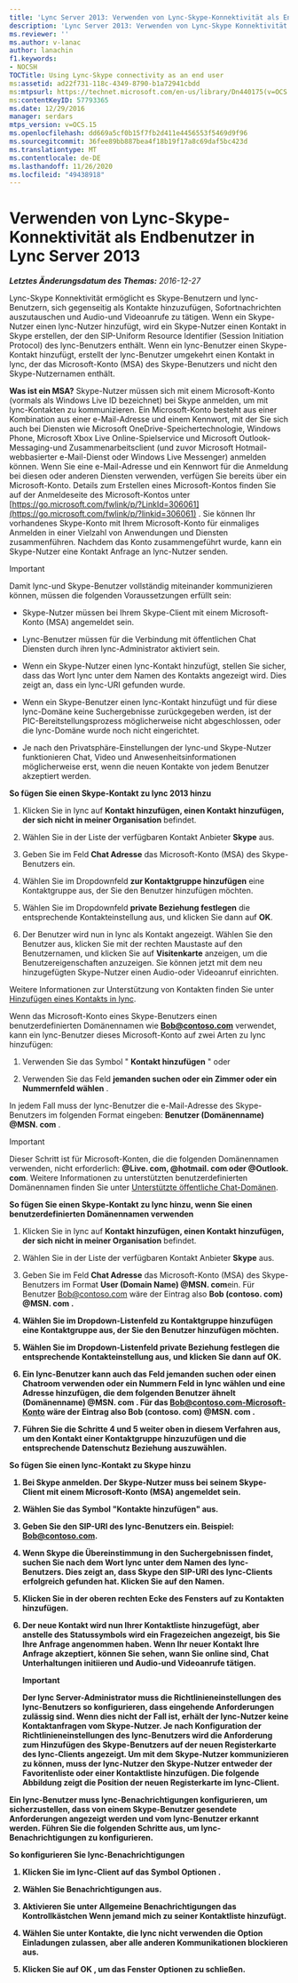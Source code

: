 ```yaml
---
title: 'Lync Server 2013: Verwenden von Lync-Skype-Konnektivität als Endbenutzer'
description: 'Lync Server 2013: Verwenden von Lync-Skype Konnektivität als Endbenutzer.'
ms.reviewer: ''
ms.author: v-lanac
author: lanachin
f1.keywords:
- NOCSH
TOCTitle: Using Lync-Skype connectivity as an end user
ms:assetid: ad22f731-118c-4349-8790-b1a72941cbdd
ms:mtpsurl: https://technet.microsoft.com/en-us/library/Dn440175(v=OCS.15)
ms:contentKeyID: 57793365
ms.date: 12/29/2016
manager: serdars
mtps_version: v=OCS.15
ms.openlocfilehash: dd669a5cf0b15f7fb2d411e4456553f5469d9f96
ms.sourcegitcommit: 36fee89bb887bea4f18b19f17a8c69daf5bc423d
ms.translationtype: MT
ms.contentlocale: de-DE
ms.lasthandoff: 11/26/2020
ms.locfileid: "49438918"
---
```

# <a name="using-lync-skype-connectivity-in-lync-server-2013-as-an-end-user"></a>Verwenden von Lync-Skype-Konnektivität als Endbenutzer in Lync Server 2013

<div data-xmlns="http://www.w3.org/1999/xhtml">

<div class="topic" data-xmlns="http://www.w3.org/1999/xhtml" data-msxsl="urn:schemas-microsoft-com:xslt" data-cs="https://msdn.microsoft.com/">

<div data-asp="https://msdn2.microsoft.com/asp">



</div>

<div id="mainSection">

<div id="mainBody">

<span> </span>

_**Letztes Änderungsdatum des Themas:** 2016-12-27_

Lync-Skype Konnektivität ermöglicht es Skype-Benutzern und lync-Benutzern, sich gegenseitig als Kontakte hinzuzufügen, Sofortnachrichten auszutauschen und Audio-und Videoanrufe zu tätigen. Wenn ein Skype-Nutzer einen lync-Nutzer hinzufügt, wird ein Skype-Nutzer einen Kontakt in Skype erstellen, der den SIP-Uniform Resource Identifier (Session Initiation Protocol) des lync-Benutzers enthält. Wenn ein lync-Benutzer einen Skype-Kontakt hinzufügt, erstellt der lync-Benutzer umgekehrt einen Kontakt in lync, der das Microsoft-Konto (MSA) des Skype-Benutzers und nicht den Skype-Nutzernamen enthält.

**Was ist ein MSA?** Skype-Nutzer müssen sich mit einem Microsoft-Konto (vormals als Windows Live ID bezeichnet) bei Skype anmelden, um mit lync-Kontakten zu kommunizieren. Ein Microsoft-Konto besteht aus einer Kombination aus einer e-Mail-Adresse und einem Kennwort, mit der Sie sich auch bei Diensten wie Microsoft OneDrive-Speichertechnologie, Windows Phone, Microsoft Xbox Live Online-Spielservice und Microsoft Outlook-Messaging-und Zusammenarbeitsclient (und zuvor Microsoft Hotmail-webbasierter e-Mail-Dienst oder Windows Live Messenger) anmelden können. Wenn Sie eine e-Mail-Adresse und ein Kennwort für die Anmeldung bei diesen oder anderen Diensten verwenden, verfügen Sie bereits über ein Microsoft-Konto. Details zum Erstellen eines Microsoft-Kontos finden Sie auf der Anmeldeseite des Microsoft-Kontos unter [https://go.microsoft.com/fwlink/p/?LinkId=306061](https://go.microsoft.com/fwlink/p/?linkid=306061) . Sie können Ihr vorhandenes Skype-Konto mit Ihrem Microsoft-Konto für einmaliges Anmelden in einer Vielzahl von Anwendungen und Diensten zusammenführen. Nachdem das Konto zusammengeführt wurde, kann ein Skype-Nutzer eine Kontakt Anfrage an lync-Nutzer senden.

<div>


> [!IMPORTANT]  
> Damit lync-und Skype-Benutzer vollständig miteinander kommunizieren können, müssen die folgenden Voraussetzungen erfüllt sein: 
> <UL>
> <LI>
> <P>Skype-Nutzer müssen bei Ihrem Skype-Client mit einem Microsoft-Konto (MSA) angemeldet sein.</P>
> <LI>
> <P>Lync-Benutzer müssen für die Verbindung mit öffentlichen Chat Diensten durch ihren lync-Administrator aktiviert sein.</P>
> <LI>
> <P>Wenn ein Skype-Nutzer einen lync-Kontakt hinzufügt, stellen Sie sicher, dass das Wort lync unter dem Namen des Kontakts angezeigt wird. Dies zeigt an, dass ein lync-URI gefunden wurde.</P>
> <LI>
> <P>Wenn ein Skype-Benutzer einen lync-Kontakt hinzufügt und für diese lync-Domäne keine Suchergebnisse zurückgegeben werden, ist der PIC-Bereitstellungsprozess möglicherweise nicht abgeschlossen, oder die lync-Domäne wurde noch nicht eingerichtet.</P>
> <LI>
> <P>Je nach den Privatsphäre-Einstellungen der lync-und Skype-Nutzer funktionieren Chat, Video und Anwesenheitsinformationen möglicherweise erst, wenn die neuen Kontakte von jedem Benutzer akzeptiert werden.</P></LI></UL>



</div>

**So fügen Sie einen Skype-Kontakt zu lync 2013 hinzu**

1.  Klicken Sie in lync auf **Kontakt hinzufügen, einen Kontakt hinzufügen, der sich nicht in meiner Organisation** befindet.

2.  Wählen Sie in der Liste der verfügbaren Kontakt Anbieter **Skype** aus.

3.  Geben Sie im Feld **Chat Adresse** das Microsoft-Konto (MSA) des Skype-Benutzers ein.

4.  Wählen Sie im Dropdownfeld **zur Kontaktgruppe hinzufügen** eine Kontaktgruppe aus, der Sie den Benutzer hinzufügen möchten.

5.  Wählen Sie im Dropdownfeld **private Beziehung festlegen** die entsprechende Kontakteinstellung aus, und klicken Sie dann auf **OK**.

6.  Der Benutzer wird nun in lync als Kontakt angezeigt. Wählen Sie den Benutzer aus, klicken Sie mit der rechten Maustaste auf den Benutzernamen, und klicken Sie auf **Visitenkarte** anzeigen, um die Benutzereigenschaften anzuzeigen. Sie können jetzt mit dem neu hinzugefügten Skype-Nutzer einen Audio-oder Videoanruf einrichten.

Weitere Informationen zur Unterstützung von Kontakten finden Sie unter [Hinzufügen eines Kontakts in lync](https://support.office.com/article/add-a-contact-ae55b88d-b9af-48da-bffe-7cc720a5059a).

Wenn das Microsoft-Konto eines Skype-Benutzers einen benutzerdefinierten Domänennamen wie <strong>Bob@contoso.com</strong> verwendet, kann ein lync-Benutzer dieses Microsoft-Konto auf zwei Arten zu lync hinzufügen:

1.  Verwenden Sie das Symbol " **Kontakt hinzufügen** " oder

2.  Verwenden Sie das Feld **jemanden suchen oder ein Zimmer oder ein Nummernfeld wählen** .

In jedem Fall muss der lync-Benutzer die e-Mail-Adresse des Skype-Benutzers im folgenden Format eingeben: <strong>Benutzer (Domänenname) @MSN. com</strong> .

<div>


> [!IMPORTANT]  
> Dieser Schritt ist für Microsoft-Konten, die die folgenden Domänennamen verwenden, nicht erforderlich: <STRONG>@Live. com, @hotmail. com oder @Outlook. com</STRONG>. Weitere Informationen zu unterstützten benutzerdefinierten Domänennamen finden Sie unter <A href="https://support.microsoft.com/kb/897567">Unterstützte öffentliche Chat-Domänen</A>.



</div>

**So fügen Sie einen Skype-Kontakt zu lync hinzu, wenn Sie einen benutzerdefinierten Domänennamen verwenden**

1.  Klicken Sie in lync auf **Kontakt hinzufügen, einen Kontakt hinzufügen, der sich nicht in meiner Organisation** befindet.

2.  Wählen Sie in der Liste der verfügbaren Kontakt Anbieter **Skype** aus.

3.  Geben Sie im Feld **Chat Adresse** das Microsoft-Konto (MSA) des Skype-Benutzers im Format <strong>User (Domain Name) @MSN. com</strong>ein. Für Benutzer Bob@contoso.com wäre der Eintrag also <strong> Bob (contoso. com) @MSN. com <strong> .

4.  Wählen Sie im Dropdown-Listenfeld **zu Kontaktgruppe hinzufügen** eine Kontaktgruppe aus, der Sie den Benutzer hinzufügen möchten.

5.  Wählen Sie im Dropdown-Listenfeld **private Beziehung festlegen** die entsprechende Kontakteinstellung aus, und klicken Sie dann auf **OK**.

6.  Ein lync-Benutzer kann auch das Feld **jemanden suchen oder einen Chatroom verwenden oder ein Nummern** Feld in lync wählen und eine Adresse hinzufügen, die dem folgenden <strong>Benutzer ähnelt (Domänenname) @MSN. com</strong> . Für das Bob@contoso.com-Microsoft-Konto wäre der Eintrag also <strong>Bob (contoso. com) @MSN. com</strong> .

7.  Führen Sie die Schritte 4 und 5 weiter oben in diesem Verfahren aus, um den Kontakt einer Kontaktgruppe hinzuzufügen und die entsprechende Datenschutz Beziehung auszuwählen.

**So fügen Sie einen lync-Kontakt zu Skype hinzu**

1.  Bei Skype anmelden. Der Skype-Nutzer muss bei seinem Skype-Client mit einem Microsoft-Konto (MSA) angemeldet sein.

2.  Wählen Sie das Symbol "Kontakte hinzufügen" aus.

3.  Geben Sie den SIP-URI des lync-Benutzers ein. Beispiel: Bob@contoso.com.

4.  Wenn Skype die Übereinstimmung in den Suchergebnissen findet, suchen Sie nach dem Wort **lync** unter dem Namen des lync-Benutzers. Dies zeigt an, dass Skype den SIP-URI des lync-Clients erfolgreich gefunden hat. Klicken Sie auf den Namen.

5.  Klicken Sie in der oberen rechten Ecke des Fensters auf zu Kontakten hinzufügen.

6.  Der neue Kontakt wird nun Ihrer Kontaktliste hinzugefügt, aber anstelle des Statussymbols wird ein Fragezeichen angezeigt, bis Sie Ihre Anfrage angenommen haben. Wenn Ihr neuer Kontakt Ihre Anfrage akzeptiert, können Sie sehen, wann Sie online sind, Chat Unterhaltungen initiieren und Audio-und Videoanrufe tätigen.
    
    <div>
    

    > [!IMPORTANT]  
    > Der lync Server-Administrator muss die Richtlinieneinstellungen des lync-Benutzers so konfigurieren, dass eingehende Anforderungen zulässig sind. Wenn dies nicht der Fall ist, erhält der lync-Nutzer keine Kontaktanfragen vom Skype-Nutzer. Je nach Konfiguration der Richtlinieneinstellungen des lync-Benutzers wird die Anforderung zum Hinzufügen des Skype-Benutzers auf der <STRONG>neuen</STRONG> Registerkarte des lync-Clients angezeigt. Um mit dem Skype-Nutzer kommunizieren zu können, muss der lync-Nutzer den Skype-Nutzer entweder der Favoritenliste oder einer Kontaktliste hinzufügen. Die folgende Abbildung zeigt die Position der <STRONG>neuen</STRONG> Registerkarte im lync-Client.

    
    </div>

Ein lync-Benutzer muss lync-Benachrichtigungen konfigurieren, um sicherzustellen, dass von einem Skype-Benutzer gesendete Anforderungen angezeigt werden und vom lync-Benutzer erkannt werden. Führen Sie die folgenden Schritte aus, um lync-Benachrichtigungen zu konfigurieren.

**So konfigurieren Sie lync-Benachrichtigungen**

1.  Klicken Sie im lync-Client auf das Symbol **Optionen** .

2.  Wählen Sie **Benachrichtigungen** aus.

3.  Aktivieren Sie unter **Allgemeine Benachrichtigungen** das Kontrollkästchen **Wenn jemand mich zu seiner Kontaktliste hinzufügt**.

4.  Wählen Sie unter Kontakte, die **lync nicht verwenden** **die Option Einladungen zulassen, aber alle anderen Kommunikationen blockieren** aus.

5.  Klicken Sie auf **OK** , um das Fenster Optionen zu schließen.

</div>

<span> </span>

</div>

</div>

</div>


